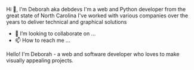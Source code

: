 Hi 👋, I'm Deborah aka debdevs
I'm a web and Python developer from the great state of North Carolina
I've worked with various companies over the years to deliver technical and graphical solutions
- 💞️ I’m looking to collaborate on ...
- 📫 How to reach me ...

Hello! I'm Deborah - a web and software developer who loves to make visually appealing projects.
<!---
debdevs/debdevs is a ✨ special ✨ repository because its `README.md` (this file) appears on your GitHub profile.
You can click the Preview link to take a look at your changes.
--->
